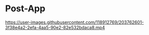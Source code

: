 # Post-App



https://user-images.githubusercontent.com/118912769/203762601-3f38e4a2-2efa-4aa5-90e2-82e532bdaca8.mp4







